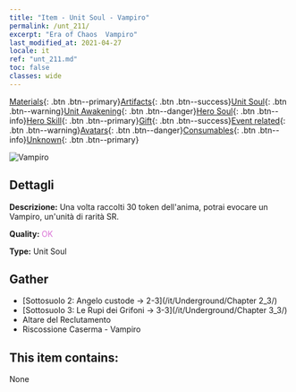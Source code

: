 ```yaml
---
title: "Item - Unit Soul - Vampiro"
permalink: /unt_211/
excerpt: "Era of Chaos  Vampiro"
last_modified_at: 2021-04-27
locale: it
ref: "unt_211.md"
toc: false
classes: wide
---
```

 [Materials](/ItemsIT/){: .btn .btn--primary}[Artifacts](/ItemsIT/Artifacts/){: .btn .btn--success}[Unit Soul](/ItemsIT/UnitSoul/){: .btn .btn--warning}[Unit Awakening](/ItemsIT/UnitAwakening/){: .btn .btn--danger}[Hero Soul](/ItemsIT/HeroSoul/){: .btn .btn--info}[Hero Skill](/ItemsIT/HeroSkill/){: .btn .btn--primary}[Gift](/ItemsIT/Gift/){: .btn .btn--success}[Event related](/ItemsIT/Events/){: .btn .btn--warning}[Avatars](/ItemsIT/Avatars/){: .btn .btn--danger}[Consumables](/ItemsIT/Consumables/){: .btn .btn--info}[Unknown](/ItemsIT/Unknown/){: .btn .btn--primary}

 ![Vampiro](/images/u/ti_xixuegui.jpg)

## Dettagli
 **Descrizione:** Una volta raccolti 30 token dell'anima, potrai evocare un Vampiro, un'unità di rarità SR.

 **Quality:** <span style="color: #DA70D6">OK</span>

 **Type:** Unit Soul

## Gather

*    [Sottosuolo 2: Angelo custode -> 2-3](/it/Underground/Chapter 2_3/) 
*    [Sottosuolo 3: Le Rupi dei Grifoni -> 3-3](/it/Underground/Chapter 3_3/) 
*    Altare del Reclutamento 
*    Riscossione Caserma - Vampiro 

## This item contains:

  None

